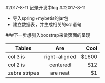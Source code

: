 #2017-8-11 记录开发中log
##2017-8-11
*   导入spring+mybetis的jar包
*   建立数据表，并生成相关的sql语句 

###下一步想引入boostrap来做页面的呈现


| Tables | Are | Cool | 
| ------------- |:-------------:| -----:| 
| col 3 is | right-aligned | $1600 | 
| col 2 is | centered | $12 | 
| zebra stripes | are neat | $1 |

